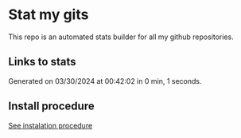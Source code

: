 # Stat my gits

This repo is an automated stats builder for all my github repositories.

## Links to stats


Generated on 03/30/2024 at 00:42:02 in 0 min, 1 seconds.

## Install procedure

[See instalation procedure](./src/install.md)
